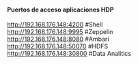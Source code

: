 #### Puertos de acceso aplicaciones HDP

http://192.168.176.148:4200 #Shell  
http://192.168.176.148:9995 #Zeppelin  
http://192.168.176.148:8080 #Ambari  
http://192.168.176.148:50070 #HDFS  
http://192.168.176.148:30800 #Data Analitics  
